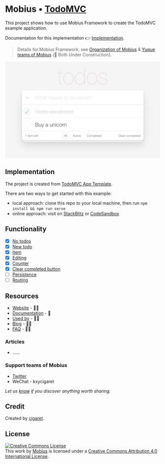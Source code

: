 # Mobius • [TodoMVC](http://todomvc.com)

This project shows how to use Mobius Framework to create the TodoMVC example application.

Documentation for this implementation 👉 [Implementation](https://www.yuque.com/we-mobius/mobius-for-todomvc/readme).

> Details for Mobius Framework, see [Organization of Mobius](https://github.com/we-mobius) & [Yuque teams of Mobius](https://www.yuque.com/we-mobius) (🚧 Both Under Construction).

![Todo Preview](https://github.com/tastejs/todomvc-app-css/raw/master/screenshot.png)

## Implementation

The project is created from [TodoMVC App Template](https://github.com/tastejs/todomvc-app-template).

There are two ways to get started with this example:

- local approach: clone this repo to your local machine, then run `npm install && npm run serve`
- online approach: visit on [StackBlitz](https://stackblitz.com/edit/mobius-for-todomvc?file=README.md) or [CodeSandbox](https://codesandbox.io/s/mobius-for-todomvc-iv8x7?file=README.md)

## Functionality

- [x] [No todos](https://github.com/tastejs/todomvc/blob/master/app-spec.md#no-todos)
- [x] [New todo](https://github.com/tastejs/todomvc/blob/master/app-spec.md#new-todo)
- [x] [Item](https://github.com/tastejs/todomvc/blob/master/app-spec.md#item)
- [x] [Editing](https://github.com/tastejs/todomvc/blob/master/app-spec.md#editing)
- [x] [Counter](https://github.com/tastejs/todomvc/blob/master/app-spec.md#counter)
- [x] [Clear completed button](https://github.com/tastejs/todomvc/blob/master/app-spec.md#clear-completed-button)
- [ ] [Persistence](https://github.com/tastejs/todomvc/blob/master/app-spec.md#persistence)
- [ ] [Routing](https://github.com/tastejs/todomvc/blob/master/app-spec.md#routing)

## Resources

- [Website]() - 🤦‍♂️
- [Documentation](https://www.yuque.com/we-mobius) - 🚧
- [Used by]() - 🤦‍♂️
- [Blog]() - 🤦‍♂️
- [FAQ]() - 🤦‍♂️

### Articles

- ……

### Support teams of Mobius

- [Twitter](https://twitter.com/rSXAJDd9w3dq7Sn)
- WeChat - kxycigaret

*Let us [know](https://github.com/we-mobius/mobius/issues) if you discover anything worth sharing.*


## Credit

Created by [cigaret](http://cigaret.world).

## License

<a rel="license" href="http://creativecommons.org/licenses/by/4.0/deed.en_US"><img alt="Creative Commons License" style="border-width:0" src="http://i.creativecommons.org/l/by/4.0/80x15.png" /></a><br />This <span xmlns:dct="http://purl.org/dc/terms/" href="http://purl.org/dc/dcmitype/InteractiveResource" rel="dct:type">work</span> by <a xmlns:cc="http://creativecommons.org/ns#" href="http://cigaret.world" property="cc:attributionName" rel="cc:attributionURL">Mobius</a> is licensed under a <a rel="license" href="http://creativecommons.org/licenses/by/4.0/deed.en_US">Creative Commons Attribution 4.0 International License</a>.
